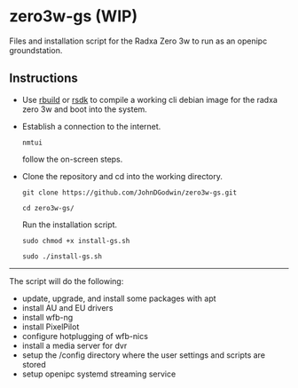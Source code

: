 # zero3w-gs (WIP)

Files and installation script for the Radxa Zero 3w to run as an openipc groundstation.

<h2>Instructions</h2>

* Use [rbuild](https://github.com/radxa-repo/rbuild) or [rsdk](https://github.com/RadxaOS-SDK/rsdk) to compile a working cli debian image for the radxa zero 3w and boot into the system.

* Establish a connection to  the internet.

  `nmtui`

  follow the on-screen steps. 


* Clone the repository and cd into the working directory.

  `git clone https://github.com/JohnDGodwin/zero3w-gs.git`

  `cd zero3w-gs/`

  Run the installation script.

  `sudo chmod +x install-gs.sh`

  `sudo ./install-gs.sh`


***

The script will do the following:

* update, upgrade, and install some packages with apt
* install AU and EU drivers
* install wfb-ng
* install PixelPilot
* configure hotplugging of wfb-nics
* install a media server for dvr
* setup the /config directory where the user settings and scripts are stored
* setup openipc systemd streaming service
